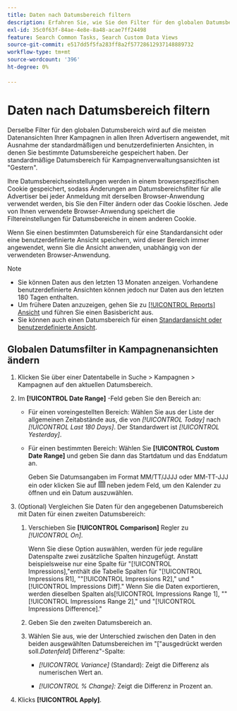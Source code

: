 ```yaml
---
title: Daten nach Datumsbereich filtern
description: Erfahren Sie, wie Sie den Filter für den globalen Datumsbereich verwenden.
exl-id: 35c0f63f-84ae-4e8e-8a48-acae7ff24498
feature: Search Common Tasks, Search Custom Data Views
source-git-commit: e517dd5f5fa283ff8a2f57728612937148889732
workflow-type: tm+mt
source-wordcount: '396'
ht-degree: 0%

---
```


# Daten nach Datumsbereich filtern

Derselbe Filter für den globalen Datumsbereich wird auf die meisten Datenansichten Ihrer Kampagnen in allen Ihren Advertisern angewendet, mit Ausnahme der standardmäßigen und benutzerdefinierten Ansichten, in denen Sie bestimmte Datumsbereiche gespeichert haben. Der standardmäßige Datumsbereich für Kampagnenverwaltungsansichten ist &quot;Gestern&quot;.

Ihre Datumsbereichseinstellungen werden in einem browserspezifischen Cookie gespeichert, sodass Änderungen am Datumsbereichsfilter für alle Advertiser bei jeder Anmeldung mit derselben Browser-Anwendung verwendet werden, bis Sie den Filter ändern oder das Cookie löschen. Jede von Ihnen verwendete Browser-Anwendung speichert die Filtereinstellungen für Datumsbereiche in einem anderen Cookie.

Wenn Sie einen bestimmten Datumsbereich für eine Standardansicht oder eine benutzerdefinierte Ansicht speichern, wird dieser Bereich immer angewendet, wenn Sie die Ansicht anwenden, unabhängig von der verwendeten Browser-Anwendung.

>[!NOTE]
>
>* Sie können Daten aus den letzten 13 Monaten anzeigen. Vorhandene benutzerdefinierte Ansichten können jedoch nur Daten aus den letzten 180 Tagen enthalten.
>* Um frühere Daten anzuzeigen, gehen Sie zu [[!UICONTROL Reports] Ansicht](/help/search-social-commerce/reports/management/basic-advanced/basic-advanced-report-about.md) und führen Sie einen Basisbericht aus.
>* Sie können auch einen Datumsbereich für einen [Standardansicht oder benutzerdefinierte Ansicht](/help/search-social-commerce/common-tasks/data-views/custom-default-views-manage.md).

## Globalen Datumsfilter in Kampagnenansichten ändern

1. Klicken Sie über einer Datentabelle in Suche \> Kampagnen \> Kampagnen auf den aktuellen Datumsbereich.

1. Im **[!UICONTROL Date Range]** -Feld geben Sie den Bereich an:

   * Für einen voreingestellten Bereich: Wählen Sie aus der Liste der allgemeinen Zeitabstände aus, die von *[!UICONTROL Today]* nach *[!UICONTROL Last 180 Days]*. Der Standardwert ist *[!UICONTROL Yesterday]*.

   * Für einen bestimmten Bereich: Wählen Sie **[!UICONTROL Custom Date Range]** und geben Sie dann das Startdatum und das Enddatum an.

     Geben Sie Datumsangaben im Format MM/TT/JJJJ oder MM-TT-JJJ ein oder klicken Sie auf ![Kalendersymbol](/help/search-social-commerce/assets/calendar.png "Kalendersymbol") neben jedem Feld, um den Kalender zu öffnen und ein Datum auszuwählen.

1. (Optional) Vergleichen Sie Daten für den angegebenen Datumsbereich mit Daten für einen zweiten Datumsbereich:

   1. Verschieben Sie **[!UICONTROL Comparison]** Regler zu *[!UICONTROL On]*.

      Wenn Sie diese Option auswählen, werden für jede reguläre Datenspalte zwei zusätzliche Spalten hinzugefügt. Anstatt beispielsweise nur eine Spalte für &quot;[!UICONTROL Impressions],&quot;enthält die Tabelle Spalten für &quot;[!UICONTROL Impressions R1], &quot;&quot;[!UICONTROL Impressions R2],&quot; und &quot;[!UICONTROL Impressions Diff].&quot;  Wenn Sie die Daten exportieren, werden dieselben Spalten als[!UICONTROL Impressions Range 1], &quot;&quot;[!UICONTROL Impressions Range 2],&quot; und &quot;[!UICONTROL Impressions Difference].&quot;

   1. Geben Sie den zweiten Datumsbereich an.

   1. Wählen Sie aus, wie der Unterschied zwischen den Daten in den beiden ausgewählten Datumsbereichen im &quot;\[&quot;ausgedrückt werden soll._Datenfeld_\] Differenz&quot;-Spalte:

      * *[!UICONTROL Variance]* (Standard): Zeigt die Differenz als numerischen Wert an.

      * *[!UICONTROL % Change]:*  Zeigt die Differenz in Prozent an.

1. Klicks **[!UICONTROL Apply]**.
